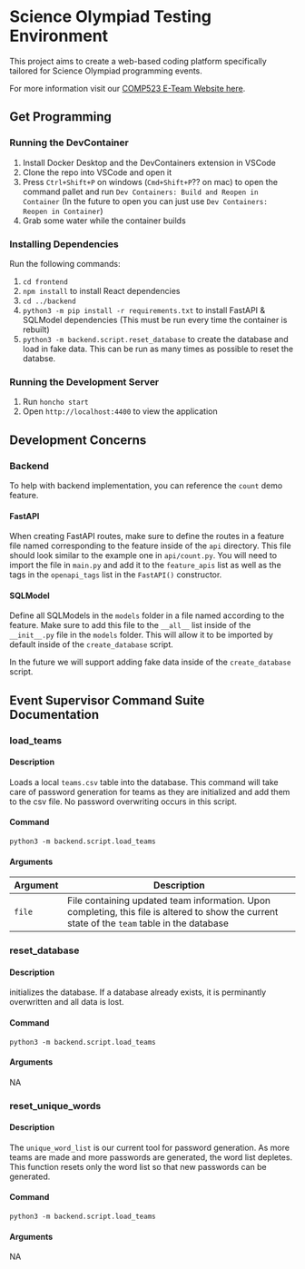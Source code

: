 # Science Olympiad Testing Environment
This project aims to create a web-based coding platform specifically tailored for Science Olympiad programming events.

For more information visit our [COMP523 E-Team Website here](https://tarheels.live/eteam/).

## Get Programming

### Running the DevContainer

1. Install Docker Desktop and the DevContainers extension in VSCode
2. Clone the repo into VSCode and open it
3. Press `Ctrl+Shift+P` on windows (`Cmd+Shift+P`?? on mac) to open the command pallet and run `Dev Containers: Build and Reopen in Container` (In the future to open you can just use `Dev Containers: Reopen in Container`)
4. Grab some water while the container builds

### Installing Dependencies

Run the following commands:

1. `cd frontend`
2. `npm install` to install React dependencies
3. `cd ../backend`
4. `python3 -m pip install -r requirements.txt` to install FastAPI & SQLModel dependencies (This must be run every time the container is rebuilt)
5. `python3 -m backend.script.reset_database` to create the database and load in fake data. This can be run as many times as possible to reset the databse.

### Running the Development Server

1. Run `honcho start`
2. Open `http://localhost:4400` to view the application

## Development Concerns

### Backend

To help with backend implementation, you can reference the `count` demo feature. 

#### FastAPI

When creating FastAPI routes, make sure to define the routes in a feature file named corresponding to the feature inside of the `api` directory.
This file should look similar to the example one in `api/count.py`. You will need to import the file in `main.py` and
add it to the `feature_apis` list as well as the tags in the `openapi_tags` list in the `FastAPI()` constructor.

#### SQLModel

Define all SQLModels in the `models` folder in a file named according to the feature. Make sure to add this file to the `__all__` list inside
of the `__init__.py` file in the `models` folder. This will allow it to be imported by default inside of the `create_database` script.

In the future we will support adding fake data inside of the `create_database` script.

## Event Supervisor Command Suite Documentation
### load_teams
#### Description
Loads a local `teams.csv` table into the database. This command will take care of password generation for teams as they are initialized and add them to the csv file. No password overwriting occurs in this script.
#### Command
`python3 -m backend.script.load_teams`
#### Arguments
| Argument | Description |
|----------|----------|
|`file`|File containing updated team information. Upon completing, this file is altered to show the current state of the `team` table in the database|


### reset_database 
#### Description
initializes the database. If a database already exists, it is perminantly overwritten and all data is lost.
#### Command
`python3 -m backend.script.load_teams`
#### Arguments
NA

### reset_unique_words
#### Description
The `unique_word_list` is our current tool for password generation. As more teams are made and more passwords are generated, the word list depletes. This function resets only the word list so that new passwords can be generated.
#### Command
`python3 -m backend.script.load_teams`
#### Arguments
NA
